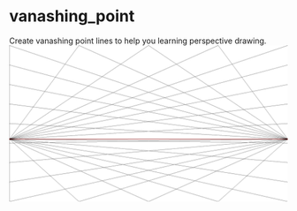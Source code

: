 # vanashing_point
Create vanashing point lines to help you learning perspective drawing.
![example](2_point.png)
